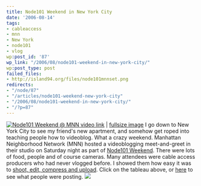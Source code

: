 ```yaml
---
title: Node101 Weekend in New York City
date: '2006-08-14'
tags:
- cableaccess
- mnn
- New York
- node101
- vlog
wp:post_id: '87'
wp_link: "/2006/08/node101-weekend-in-new-york-city/"
wp:post_type: post
failed_files:
- http://island94.org/files/node101mnnset.png
redirects:
- "/node/87"
- "/articles/node101-weekend-new-york-city"
- "/2006/08/node101-weekend-in-new-york-city/"
- "/?p=87"
---
```


  [ ![Node101 Weekend @ MNN](http://static.flickr.com/68/215234231_6fefc7fcbb.jpg) ](http://node101mnn.blip.tv) [video link](http://node101mnn.blip.tv) | [fullsize image](http://www.flickr.com/photos/bensheldon/215234231)
I go down to New York City to see my friend's new apartment, and somehow get roped into teaching people how to videoblog. What a crazy weekend. Manhattan Neighborhood Network (MNN) hosted a videoblogging meet-and-greet in their studio on Saturday night as part of [Node101 Weekend](http://node101.org). There were lots of food, people and of course cameras. Many attendees were cable access producers who had never vlogged before. I showed them how easy it was to [shoot, edit, compress and upload](http://freevlog.org). Click on the tableau above, or [here](http://node101mnn.blip.tv) to see what people were posting.
  [ ![](2006-08-14-Node101-Weekend-in-New-York-City/node101mnnset.png) ](http://www.flickr.com/photos/bensheldon/sets/72157594236692564/)
